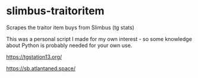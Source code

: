 # slimbus-traitoritem
Scrapes the traitor item buys from Slimbus (tg stats)

This was a personal script I made for my own interest - so some knowledge about Python is probably needed for your own use.

https://tgstation13.org/

https://sb.atlantaned.space/

